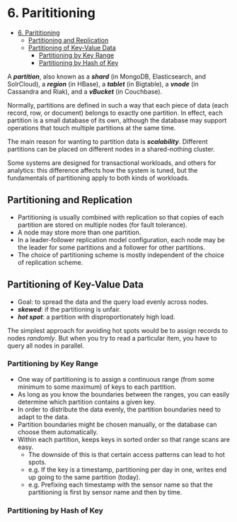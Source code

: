 # 6. Parititioning

- [6. Parititioning](#6-parititioning)
  - [Partitioning and Replication](#partitioning-and-replication)
  - [Partitioning of Key-Value Data](#partitioning-of-key-value-data)
    - [Partitioning by Key Range](#partitioning-by-key-range)
    - [Partitioning by Hash of Key](#partitioning-by-hash-of-key)

A ***partition***, also known as a ***shard*** (in MongoDB, Elasticsearch, and
SolrCloud), a ***region*** (in HBase), a ***tablet*** (in Bigtable), a
***vnode*** (in Cassandra and Riak), and a ***vBucket*** (in Couchbase).

Normally, partitions are defined in such a way that each piece of data (each
record, row, or document) belongs to exactly one partition. In effect, each
partition is a small database of its own, although the database may support
operations that touch multiple partitions at the same time.

The main reason for wanting to partition data is ***scalability***. Different
partitions can be placed on different nodes in a shared-nothing cluster.

Some systems are designed for transactional workloads, and others for analytics:
this difference affects how the system is tuned, but the fundamentals of
partitioning apply to both kinds of workloads.

## Partitioning and Replication

- Partitioning is usually combined with replication so that copies of each
  partition are stored on multiple nodes (for fault tolerance).
- A node may store more than one partition.
- In a leader-follower replication model configuration, each node may be the
  leader for some partitions and a follower for other partitions.
- The choice of partitioning scheme is mostly independent of the choice of
  replication scheme.

## Partitioning of Key-Value Data

- Goal: to spread the data and the query load evenly across nodes.
- ***skewed***: if the partitioning is unfair.
- ***hot spot***: a partition with disproportionately high load.

The simplest approach for avoiding hot spots would be to assign records to nodes
*randomly*. But when you try to read a particular item, you have to query all
nodes in parallel.

### Partitioning by Key Range

- One way of partitioning is to assign a continuous range (from some minimum to
  some maximum) of keys to each partition.
- As long as you know the boundaries between the ranges, you can easily
  determine which partition contains a given key.
- In order to distribute the data evenly, the partition boundaries need to adapt
  to the data.
- Partition boundaries might be chosen manually, or the database can choose them
  automatically.
- Within each partition, keeps keys in sorted order so that range scans are
  easy.
  - The downside of this is that certain access patterns can lead to hot spots.
  - e.g. If the key is a timestamp, partitioning per day in one, writes end up
    going to the same partition (today).
  - e.g. Prefixing each timestamp with the sensor name so that the partitioning
    is first by sensor name and then by time.

### Partitioning by Hash of Key
